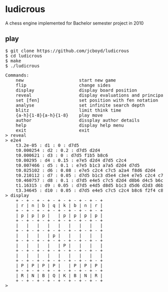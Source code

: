 # ludicrous

A chess engine implemented for Bachelor semester project in 2010

## play

<pre>
$ git clone https://github.com/jcboyd/ludicrous
$ cd ludicrous
$ make
$ ./ludicrous
</pre>

<pre>
Commands:
    new                     start new game
    flip                    change sides
    display                 display board position
    reveal                  display evaluations and principal variations
    set [fen]               set position with fen notation
    analyse                 set infinite search depth
    blitz                   limit think time
    {a-h}{1-8}{a-h}{1-8}    play move
    author                  dissplay author details
    help                    display help menu
    exit                    exit
> reveal
> e2e4
    t3.2e-05 : d1 : 0 : d7d5 
    t0.000254 : d2 : 0.2 : d7d5 d2d4 
    t0.000621 : d3 : 0 : d7d5 f1b5 b8c6 
    t0.00295 : d4 : 0.15 : e7e5 d2d4 d7d5 c2c4 
    t0.007466 : d5 : 0.1 : e7e5 b1c3 a7a5 d2d4 d7d5 
    t0.025102 : d6 : 0.08 : e7e5 c2c4 c7c5 a2a4 f8d6 d2d4 
    t0.210112 : d7 : 0.05 : d7d5 b1c3 d5e4 c3e4 e7e5 c2c4 c7c5 
    t0.460757 : d8 : 0.1 : d7d5 e4e5 c7c5 d2d4 d8b6 d4c5 b6c5 c2c4 
    t1.16315 : d9 : 0.05 : d7d5 e4d5 d8d5 b1c3 d5d6 d2d3 d6b4 f2f4 e7e5 
    t3.34645 : d10 : 0.05 : d7d5 e4e5 c7c5 c2c4 b8c6 f2f4 c8e6 c4d5 e6d5 d2d4 
> display
    + - + - + - + - + - + - + - + - +
    | r | n | b | q | k | b | n | r | 
    + - + - + - + - + - + - + - + - +
    | p | p | p |   | p | p | p | p | 
    + - + - + - + - + - + - + - + - +
    |   |   |   |   |   |   |   |   | 
    + - + - + - + - + - + - + - + - +
    |   |   |   | p |   |   |   |   | 
    + - + - + - + - + - + - + - + - +
    |   |   |   |   | P |   |   |   | 
    + - + - + - + - + - + - + - + - +
    |   |   |   |   |   |   |   |   | 
    + - + - + - + - + - + - + - + - +
    | P | P | P | P |   | P | P | P | 
    + - + - + - + - + - + - + - + - +
    | R | N | B | Q | K | B | N | R | 
    + - + - + - + - + - + - + - + - +
> 
</pre>
